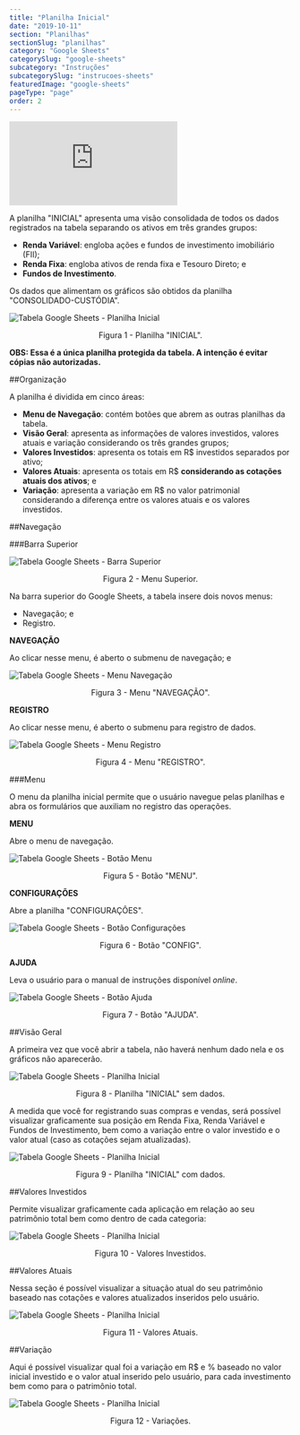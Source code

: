 ```yaml
---
title: "Planilha Inicial"
date: "2019-10-11"
section: "Planilhas"
sectionSlug: "planilhas"
category: "Google Sheets"
categorySlug: "google-sheets"
subcategory: "Instruções"
subcategorySlug: "instrucoes-sheets"
featuredImage: "google-sheets"
pageType: "page"
order: 2
---
```



<div class="iframe-container">
<iframe src="https://www.youtube.com/embed/wa9jisjKeB8" frameborder="0" allow="accelerometer; autoplay; encrypted-media; gyroscope; picture-in-picture" allowfullscreen></iframe>
</div>



A planilha "INICIAL" apresenta uma visão consolidada de todos os dados registrados na tabela separando os ativos em três grandes grupos:

- **Renda Variável**: engloba ações e fundos de investimento imobiliário (FII);
- **Renda Fixa**: engloba ativos de renda fixa e Tesouro Direto; e
- **Fundos de Investimento**.

Os dados que alimentam os gráficos são obtidos da planilha "CONSOLIDADO-CUSTÓDIA".

![Tabela Google Sheets - Planilha Inicial](../img/planilha-inicial-sheets-001.jpg)

<p class="legenda" style="text-align:center">Figura 1 - Planilha "INICIAL".</p>

**OBS: Essa é a única planilha protegida da tabela. A intenção é evitar cópias não autorizadas.**

##Organização

A planilha é dividida em cinco áreas:

- **Menu de Navegação**: contém botões que abrem as outras planilhas da tabela.
- **Visão Geral**: apresenta as informações de valores investidos, valores atuais e variação considerando os três grandes grupos;
- **Valores Investidos**: apresenta os totais em R\$ investidos separados por ativo;
- **Valores Atuais**: apresenta os totais em R\$ **considerando as cotações atuais dos ativos**; e
- **Variação**: apresenta a variação em R\$ no valor patrimonial considerando a diferença entre os valores atuais e os valores investidos.

##Navegação

###Barra Superior

![Tabela Google Sheets - Barra Superior](../img/planilha-inicial-sheets-002.jpg)

<p class="legenda" style="text-align:center">Figura 2 - Menu Superior.</p>

Na barra superior do Google Sheets, a tabela insere dois novos menus:

- Navegação; e
- Registro.

**NAVEGAÇÃO**

Ao clicar nesse menu, é aberto o submenu de navegação; e

![Tabela Google Sheets - Menu Navegação](../img/planilha-inicial-sheets-003.jpg)

<p class="legenda" style="text-align:center">Figura 3 - Menu "NAVEGAÇÃO".</p>

**REGISTRO**

 Ao clicar nesse menu, é aberto o submenu para registro de dados.

![Tabela Google Sheets - Menu Registro](../img/planilha-inicial-sheets-004.jpg)

<p class="legenda" style="text-align:center">Figura 4 - Menu "REGISTRO".</p>

###Menu

O menu da planilha inicial permite que o usuário navegue pelas planilhas e abra os formulários que auxiliam no registro das operações.

**MENU**

Abre o menu de navegação.

![Tabela Google Sheets - Botão Menu](../img/planilha-inicial-sheets-005.jpg)

<p class="legenda" style="text-align:center">Figura 5 - Botão "MENU".</p>


**CONFIGURAÇÕES**

Abre a planilha "CONFIGURAÇÔES".

![Tabela Google Sheets - Botão Configurações](../img/planilha-inicial-sheets-006.jpg)

<p class="legenda" style="text-align:center">Figura 6 - Botão "CONFIG".</p>

**AJUDA**

Leva o usuário para o manual de instruções disponível *online*.

![Tabela Google Sheets - Botão Ajuda](../img/planilha-inicial-sheets-007.jpg)

<p class="legenda" style="text-align:center">Figura 7 - Botão "AJUDA".</p>



##Visão Geral

A primeira vez que você abrir a tabela, não haverá nenhum dado nela e os gráficos não aparecerão.

![Tabela Google Sheets - Planilha Inicial](../img/planilha-inicial-sheets-001.jpg)

<p class="legenda" style="text-align:center">Figura 8 - Planilha "INICIAL" sem dados.</p>

A medida que você for registrando suas compras e vendas, será possível visualizar graficamente sua posição em Renda Fixa, Renda Variável e Fundos de Investimento, bem como a variação entre o valor investido e o valor atual (caso as cotações sejam atualizadas).

![Tabela Google Sheets - Planilha Inicial](../img/planilha-inicial-sheets-009.jpg)

<p class="legenda" style="text-align:center">Figura 9 - Planilha "INICIAL" com dados.</p>

##Valores Investidos

Permite visualizar graficamente cada aplicação em relação ao seu patrimônio total bem como dentro de cada categoria:

![Tabela Google Sheets - Planilha Inicial](../img/planilha-inicial-sheets-010.jpg)

<p class="legenda" style="text-align:center">Figura 10 - Valores Investidos.</p>


##Valores Atuais

Nessa seção é possível visualizar a situação atual do seu patrimônio baseado nas cotações e valores atualizados inseridos pelo usuário.

![Tabela Google Sheets - Planilha Inicial](../img/planilha-inicial-sheets-011.jpg)

<p class="legenda" style="text-align:center">Figura 11 - Valores Atuais.</p>

##Variação

Aqui é possível visualizar qual foi a variação em R\$ e % baseado no valor inicial investido e o valor atual inserido pelo usuário, para cada investimento bem como para o patrimônio total.

![Tabela Google Sheets - Planilha Inicial](../img/planilha-inicial-sheets-012.jpg)

<p class="legenda" style="text-align:center">Figura 12 - Variações.</p>